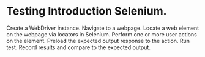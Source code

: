 # Testing Introduction Selenium.
Create a WebDriver instance.
Navigate to a webpage.
Locate a web element on the webpage via locators in Selenium.
Perform one or more user actions on the element.
Preload the expected output response to the action.
Run test.
Record results and compare to the expected output.
